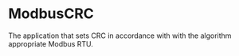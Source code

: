 # ModbusCRC

The application that sets CRC in accordance with with the algorithm appropriate Modbus RTU.
